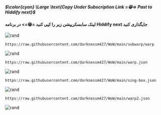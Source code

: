 ##### $\color{cyan} \Large \text{Copy Under Subscription Link =😁=> Past to Hiddify next}$
#### لینک سابسکریپشن زیر را کپی کنید =😁=> در برنامه Hiddify next جایگذاری کنید

![rand](https://rand-xyz.now.sh/api/hello)

```
https://raw.githubusercontent.com/darknessm427/WoW/main/subwarp/warp
```
![rand](https://rand-xyz.now.sh/api/hello)

```
https://raw.githubusercontent.com/darknessm427/WoW/main/warp.json
```
![rand](https://rand-xyz.now.sh/api/hello)

```
https://raw.githubusercontent.com/darknessm427/WoW/main/sing-box.json
```
![rand](https://rand-xyz.now.sh/api/hello)

```
https://raw.githubusercontent.com/darknessm427/WoW/main/warp2.json
```
![rand](https://rand-xyz.now.sh/api/hello)
